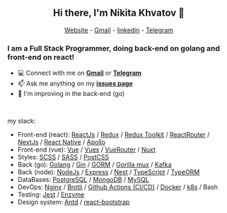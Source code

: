 <h2 align="center">Hi there, I'm Nikita Khvatov 👋</h2>

<p align="center">
  <a href="https://nik19ta.pro/">Website</a> - 
  <a href="mailto:nik19ta.me@gmail.com">Gmail</a> -
  <a href="https://www.linkedin.com/in/nikita-khvatov-b9a780245/">linkedin</a> -
  <a href="https://t.me/nik19ta">Telegram</a>
</p>

<h3 align="left">I am a Full Stack Programmer, doing back-end on golang and front-end on react!</h3>

- 💻 Connect with me on [**Gmail**](mailto:nik19ta.me@gmail.com) or [**Telegram**](https://t.me/nik19ta)
- 📫 Ask me anything on my [**issues page**](https://github.com/nik19ta/nik19ta/issues)
- 🌱 I'm improving in the back-end (go)

<br />

my stack:
- Front-end (react): [ReactJs](https://reactjs.org/) / [Redux](https://redux.js.org/) / [Redux Toolkit](https://redux-toolkit.js.org/) / [ReactRouter](https://reactrouter.com/) / [NextJs](https://nextjs.org/) / [React Native](https://reactnative.dev/) / [Apollo](https://www.apollographql.com/)
- Front-end (vue): [Vue](https://vuejs.org/) / [Vuex](https://vuex.vuejs.org/) / [VueRouter](https://router.vuejs.org/) / [Nuxt](https://nuxtjs.org/)
- Styles: [SCSS](https://sass-scss.ru/) / [SASS](https://sass-scss.ru/) / [PostCSS](https://postcss.org/)
- Back (go): [Golang](https://golang.org/) / [Gin](https://github.com/gin-gonic/gin) / [GORM](https://gorm.io/index.html) / [Gorilla mux](https://github.com/gorilla/mux) / [Kafka](https://kafka.apache.org/)
- Back (node): [NodeJs](https://nodejs.org/en/) / [Express](https://expressjs.com/) / [Nest](https://nestjs.com/) / [TypeScript](https://www.typescriptlang.org/) / [TypeORM](https://typeorm.io/)
- DataBases: [PostgreSQL](https://www.postgresql.org/) / [MongoDB](https://www.mongodb.com/) / [MySQL](https://www.mysql.com/)
- DevOps: [Nginx](https://nginx.org/) / [Brotli](https://github.com/google/brotli) / [Github Actions (CI/CD)](https://docs.github.com/en/actions) / [Docker](https://www.docker.com/) / [k8s](https://kubernetes.io/) / Bash
- Testing: [Jest](https://jestjs.io/) / [Enzyme](https://enzymejs.github.io/enzyme/)
- Design system: [Antd](https://ant.design/) / [react-bootstrap](https://react-bootstrap.github.io/)
